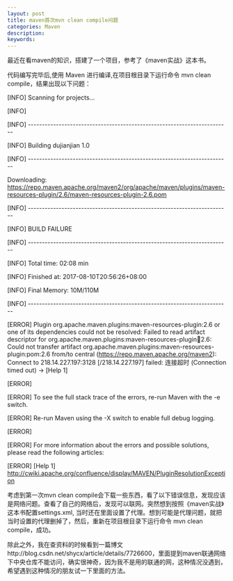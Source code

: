 ```yaml
---
layout: post
title: maven首次mvn clean compile问题
categories: Maven 
description: 
keywords: 
---
```


   最近在看maven的知识，搭建了一个项目，参考了《maven实战》这本书。

   代码编写完毕后,使用 Maven 进行编译,在项目根目录下运行命令 mvn clean compile，结果出现以下问题：

[INFO] Scanning for projects...

[INFO]                                    
                                     
[INFO] ------------------------------------------------------------------------

[INFO] Building dujianjian 1.0

[INFO] ------------------------------------------------------------------------

Downloading: https://repo.maven.apache.org/maven2/org/apache/maven/plugins/maven-resources-plugin/2.6/maven-resources-plugin-2.6.pom

[INFO] ------------------------------------------------------------------------

[INFO] BUILD FAILURE

[INFO] ------------------------------------------------------------------------

[INFO] Total time: 02:08 min

[INFO] Finished at: 2017-08-10T20:56:26+08:00

[INFO] Final Memory: 10M/110M

[INFO] ------------------------------------------------------------------------

[ERROR] Plugin org.apache.maven.plugins:maven-resources-plugin:2.6 or one of its dependencies could not be resolved: Failed to read artifact descriptor for org.apache.maven.plugins:maven-resources-plugin:jar:2.6: Could not transfer artifact org.apache.maven.plugins:maven-resources-plugin:pom:2.6 from/to central (https://repo.maven.apache.org/maven2): Connect to 218.14.227.197:3128 [/218.14.227.197] failed: 连接超时 (Connection timed out) -> [Help 1]

[ERROR] 

[ERROR] To see the full stack trace of the errors, re-run Maven with the -e switch.

[ERROR] Re-run Maven using the -X switch to enable full debug logging.

[ERROR] 

[ERROR] For more information about the errors and possible solutions, please read the following articles:

[ERROR] [Help 1] http://cwiki.apache.org/confluence/display/MAVEN/PluginResolutionException

  考虑到第一次mvn clean compile会下载一些东西，看了以下错误信息，发现应该是网络问题。查看了自己的网络后，发现可以联网。突然想到按照《maven实战》这本书配置settings.xml, 当时还在里面设置了代理。想到可能是代理问题，就把当时设置的代理删掉了，然后，重新在项目根目录下运行命令 mvn clean compile，成功。

  除此之外，我在查资料的时候看到一篇博文http://blog.csdn.net/shycx/article/details/7726600，里面提到maven联通网络下中央仓库不能访问，确实很神奇，因为我不是用的联通的网，这种情况没遇到，希望遇到这种情况的朋友试一下里面的方法。





